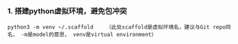 ### 1. 搭建python虚拟环境，避免包冲突
```python3 -m venv ~/.scaffold    （此处scaffold是虚拟环境名，建议与Git repo同名， -m是model的意思， venv是virtual environment）```
